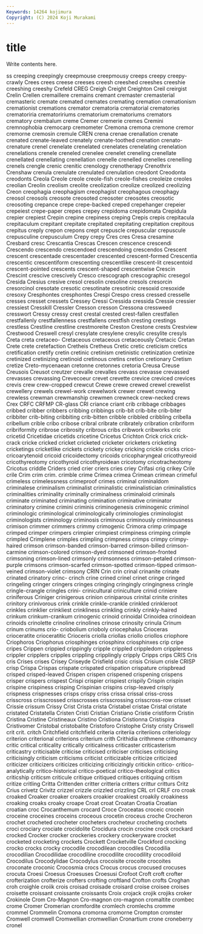 ```yaml
---
Keywords: 14264 kojimura
Copyright: (C) 2024 Koji Murakami
---
```


# title

Write contents here.



ss creeping creepingly creepmouse creepmousy creeps
creepy creepy-crawly Crees crees creese creeses creesh creeshed creeshes creeshie
creeshing creeshy Crefeld CREG Creigh Creight Creighton Creil creirgist Crelin
Crellen cremaillere cremains cremant cremaster cremasterial cremasteric cremate cremated cremates
cremating cremation cremationism cremationist cremations cremator crematoria crematorial crematories crematoriria
crematoririums crematorium crematoriums cremators crematory crembalum creme Cremer cremerie cremes
Cremini cremnophobia cremocarp cremometer Cremona cremona cremone cremor cremorne cremosin
cremule CREN crena crenae crenallation crenate crenated crenate-leaved crenately crenate-toothed
crenation crenato- crenature crenel crenelate crenelated crenelates crenelating crenelation crenelations
crenele creneled crenelee crenelet creneling crenellate crenellated crenellating crenellation crenelle
crenelled crenelles crenelling crenels crengle crenic crenitic crenology crenotherapy Crenothrix
Crenshaw crenula crenulate crenulated crenulation creodont Creodonta creodonts Creola Creole
creole creole-fish creole-fishes creoleize creoles creolian Creolin creolism creolite creolization
creolize creolized creolizing Creon creophagia creophagism creophagist creophagous creophagy creosol
creosols creosote creosoted creosoter creosotes creosotic creosoting crepance crepe crepe-backed
creped crepehanger crepeier crepeiest crepe-paper crepes crepey crepidoma crepidomata Crepidula
crepier crepiest Crepin crepine crepiness creping Crepis crepis crepitacula crepitaculum
crepitant crepitate crepitated crepitating crepitation crepitous crepitus creply crepon crepons
crept crepuscle crepuscular crepuscule crepusculine crepusculum Crepy crepy Cres cres
Cresa cresamine Cresbard cresc Crescantia Crescas Crescen crescence crescendi Crescendo
crescendo crescendoed crescendoing crescendos Crescent crescent crescentade crescentader crescented crescent-formed
Crescentia crescentic crescentiform crescenting crescentlike crescent-lit crescentoid crescent-pointed crescents crescent-shaped
crescentwise Crescin Crescint crescive crescively Cresco crescograph crescographic cresegol Cresida
Cresius cresive cresol cresolin cresoline cresols cresorcin cresorcinol cresotate cresotic
cresotinate cresotinic cresoxid cresoxide cresoxy Cresphontes cresphontes Crespi Crespo cress
cressed cresselle cresses cresset cressets Cressey Cressi Cressida cressida Cressie
cressier cressiest Cresskill Cressler Cresson cresson Cressona cressweed cresswort Cressy
cressy crest crestal crested crest-fallen crestfallen crestfallenly crestfallenness crestfallens crestfish
cresting crestings crestless Crestline crestline crestmoreite Creston Crestone crests Crestview
Crestwood Creswell cresyl cresylate cresylene cresylic cresylite cresyls Creta creta
cretaceo- Cretaceous cretaceous cretaceously Cretacic Cretan Crete crete cretefaction Cretheis
Cretheus Cretic cretic creticism cretics cretification cretify cretin cretinic cretinism
cretinistic cretinization cretinize cretinized cretinizing cretinoid cretinous cretins cretion cretionary
Cretism cretize Creto-mycenaean cretonne cretonnes cretoria Creusa Creuse Creusois Creusot
creutzer crevalle crevalles crevass crevasse crevassed crevasses crevassing Crevecoeur crevet
crevette crevice creviced crevices crevis crew crew-cropped crewcut Crewe crewe
crewed crewel crewelist crewellery crewels crewel-work crewelwork crewer crewet crewing
crewless crewman crewmanship crewmen crewneck crew-necked crews Crex CRFC CRFMP
CR-glass CRI criance criant crib cribbage cribbages cribbed cribber cribbers
cribbing cribbings crib-bit crib-bite crib-biter cribbiter crib-biting cribbiting crib-bitten cribble
cribbled cribbling cribella cribellum crible cribo cribose cribral cribrate cribrately
cribration cribriform cribriformity cribrose cribrosity cribrous cribs cribwork cribworks cric
cricetid Cricetidae cricetids cricetine Cricetus Crichton Crick crick crick-crack cricke
cricked cricket cricketed cricketer cricketers cricketing cricketings cricketlike crickets crickety
crickey cricking crickle cricks crico- cricoarytenoid cricoid cricoidectomy cricoids cricopharyngeal
cricothyreoid cricothyreotomy cricothyroid cricothyroidean cricotomy cricotracheotomy Cricotus criddle Criders cried
crier criers cries criey Crifasi crig crikey Crile crile Crim
crim crim. crimble crime Crimea crimea Crimean crimean crimeful crimeless
crimelessness crimeproof crimes criminal criminaldom criminalese criminalism criminalist criminalistic criminalistician
criminalistics criminalities criminality criminally criminalness criminaloid criminals criminate criminated criminating
crimination criminative criminator criminatory crimine crimini criminis criminogenesis criminogenic criminol
criminologic criminological criminologically criminologies criminologist criminologists criminology criminosis criminous criminously
criminousness crimison crimmer crimmers crimmy crimogenic Crimora crimp crimpage crimped
crimper crimpers crimpier crimpiest crimpiness crimping crimple crimpled Crimplene crimples
crimpling crimpness crimps crimpy crimpy-haired crimson crimson-banded crimson-barred crimson-billed crimson-carmine
crimson-colored crimson-dyed crimsoned crimson-fronted crimsoning crimson-lined crimsonly crimsonness crimson-petaled crimson-purple
crimsons crimson-scarfed crimson-spotted crimson-tipped crimson-veined crimson-violet crimsony CRIN Crin crin
crinal crinanite crinate crinated crinatory crinc- crinch crine crined crinel
crinet cringe cringed cringeling cringer cringers cringes cringing cringingly cringingness
cringle cringle-crangle cringles crini- crinicultural criniculture crinid criniere criniferous Criniger
crinigerous crinion criniparous crinital crinite crinites crinitory crinivorous crink crinkle
crinkle-crankle crinkled crinkleroot crinkles crinklier crinkliest crinkliness crinkling crinkly crinkly-haired
crinkum crinkum-crankum crinogenic crinoid crinoidal Crinoidea crinoidean crinoids crinolette crinoline
crinolines crinose crinosity crinula Crinum crinum crinums crio- criobolium crioboly
criocephalus Crioceras crioceratite crioceratitic Crioceris criolla criollas criollo criollos criophore
Criophoros Criophorus criosphinges criosphinx criosphinxes crip cripe cripes Crippen crippied
crippingly cripple crippled crippledom crippleness crippler cripplers cripples crippling cripplingly
cripply Cripps crips CRIS Cris cris Crises crises Crisey Criseyde
Crisfield crisic crisis Crisium crisle CRISP crisp Crispa Crispas crispate
crispated crispation crispature crispbread crisped crisped-leaved Crispen crispen crispened crispening
crispens crisper crispers crispest Crispi crispier crispiest crispily Crispin crispin
crispine crispiness crisping Crispinian crispins crisp-leaved crisply crispness crispnesses crisps
crispy criss crissa crissal criss-cross crisscross crisscrossed crisscrosses crisscrossing crisscross-row
crisset Crissie crissum Crissy Crist Crista crista Cristabel cristae Cristal
cristate cristated Cristatella Cristen Cristi Cristian Cristiano Cristie cristiform Cristin
Cristina Cristine Cristineaux Cristino Cristiona Cristionna Cristispira Cristivomer Cristobal cristobalite
Cristoforo Cristophe Cristy cristy Criswell crit crit. critch Critchfield critchfield
criteria criteriia criteriions criteriology criterion criterional criterions criterium crith Crithidia
crithmene crithomancy critic critical criticality critically criticalness criticaster criticasterism criticastry
criticisable criticise criticised criticiser criticises criticising criticisingly criticism criticisms criticist
criticizable criticize criticized criticizer criticizers criticizes criticizing criticizingly critickin critico-
critico-analytically critico-historical critico-poetical critico-theological critics criticship criticsm criticule critique critiqued
critiques critiquing critism critize critling Critta Crittenden critter critteria critters
crittur critturs Critz Crius crivetz Crivitz crizzel crizzle crizzled crizzling
CRL crl CRLF cro croak croaked Croaker croaker croakers croakier
croakiest croakily croakiness croaking croaks croaky croape Croat croat Croatan
Croatia Croatian croatian croc Crocanthemum crocard Croce Croceatas croceic crocein
croceine croceines croceins croceous crocetin croceus croche Crocheron crochet crocheted
crocheter crocheters crocheteur crocheting crochets croci crociary crociate crocidolite Crocidura
crocin crocine crock crockard crocked Crocker crocker crockeries crockery crockeryware
crocket crocketed crocketing crockets Crockett Crocketville Crockford crocking crocko crocks
crocky crocodile crocodilean crocodiles Crocodilia crocodilian Crocodilidae crocodiline crocodilite crocodility
crocodiloid Crocodilus Crocodylidae Crocodylus crocoisite crocoite crocoites croconate croconic Crocosmia
crocs Crocus crocus crocused crocuses crocuta Croesi Croesus Croesuses Croesusi
Crofoot Croft croft crofter crofterization crofterize crofters crofting croftland Crofton
crofts Croghan croh croighle croiik crois croisad croisade croisard croise
croisee croises croisette croissant croissante croissants Croix crojack crojik crojiks
croker Crokinole Crom Cro-Magnon Cro-magnon cro-magnon cromaltite crombec crome Cromer
Cromerian cromfordite cromlech cromlechs cromme crommel Crommelin Cromona cromorna cromorne
Crompton cromster Cromwell cromwell Cromwellian cromwellian Cronartium crone croneberry cronel
